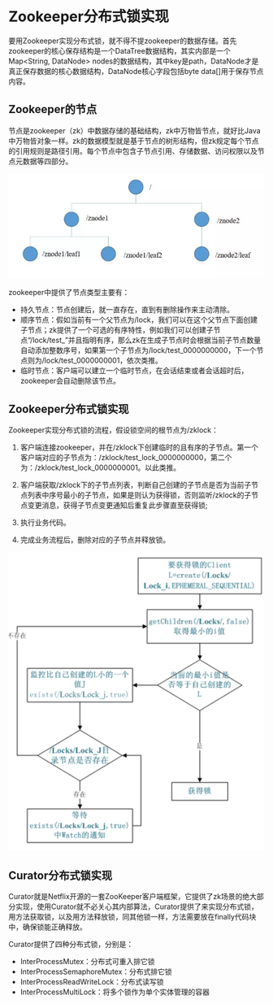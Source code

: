 # Zookeeper分布式锁实现

要用Zookeeper实现分布式锁，就不得不提zookeeper的数据存储。首先zookeeper的核心保存结构是一个DataTree数据结构，其实内部是一个Map<String, DataNode> nodes的数据结构，其中key是path，DataNode才是真正保存数据的核心数据结构，DataNode核心字段包括byte data[]用于保存节点内容。

## Zookeeper的节点

节点是zookeeper（zk）中数据存储的基础结构，zk中万物皆节点，就好比Java中万物皆对象一样。zk的数据模型就是基于节点的树形结构，但zk规定每个节点的引用规则是路径引用。每个节点中包含子节点引用、存储数据、访问权限以及节点元数据等四部分。

![](images/zk-1.jpeg)

zookeeper中提供了节点类型主要有：

- 持久节点：节点创建后，就一直存在，直到有删除操作来主动清除。
- 顺序节点：假如当前有一个父节点为/lock，我们可以在这个父节点下面创建子节点；zk提供了一个可选的有序特性，例如我们可以创建子节点“/lock/test_”并且指明有序，那么zk在生成子节点时会根据当前子节点数量自动添加整数序号，如果第一个子节点为/lock/test_0000000000，下一个节点则为/lock/test_0000000001，依次类推。
- 临时节点：客户端可以建立一个临时节点，在会话结束或者会话超时后，zookeeper会自动删除该节点。

## Zookeeper分布式锁实现

Zookeeper实现分布式锁的流程，假设锁空间的根节点为/zklock：

1. 客户端连接zookeeper，并在/zklock下创建临时的且有序的子节点。第一个客户端对应的子节点为：/zklock/test_lock_0000000000，第二个为：/zklock/test_lock_0000000001。以此类推。

2. 客户端获取/zklock下的子节点列表，判断自己创建的子节点是否为当前子节点列表中序号最小的子节点，如果是则认为获得锁，否则监听/zklock的子节点变更消息，获得子节点变更通知后重复此步骤直至获得锁;

3. 执行业务代码。

4. 完成业务流程后，删除对应的子节点并释放锁。

![](images/zk-2.png)

## Curator分布式锁实现

Curator就是Netflix开源的一套ZooKeeper客户端框架，它提供了zk场景的绝大部分实现，使用Curator就不必关心其内部算法，Curator提供了来实现分布式锁，用方法获取锁，以及用方法释放锁，同其他锁一样，方法需要放在finally代码块中，确保锁能正确释放。

Curator提供了四种分布式锁，分别是：

- InterProcessMutex：分布式可重入排它锁
- InterProcessSemaphoreMutex：分布式排它锁
- InterProcessReadWriteLock：分布式读写锁
- InterProcessMultiLock：将多个锁作为单个实体管理的容器
